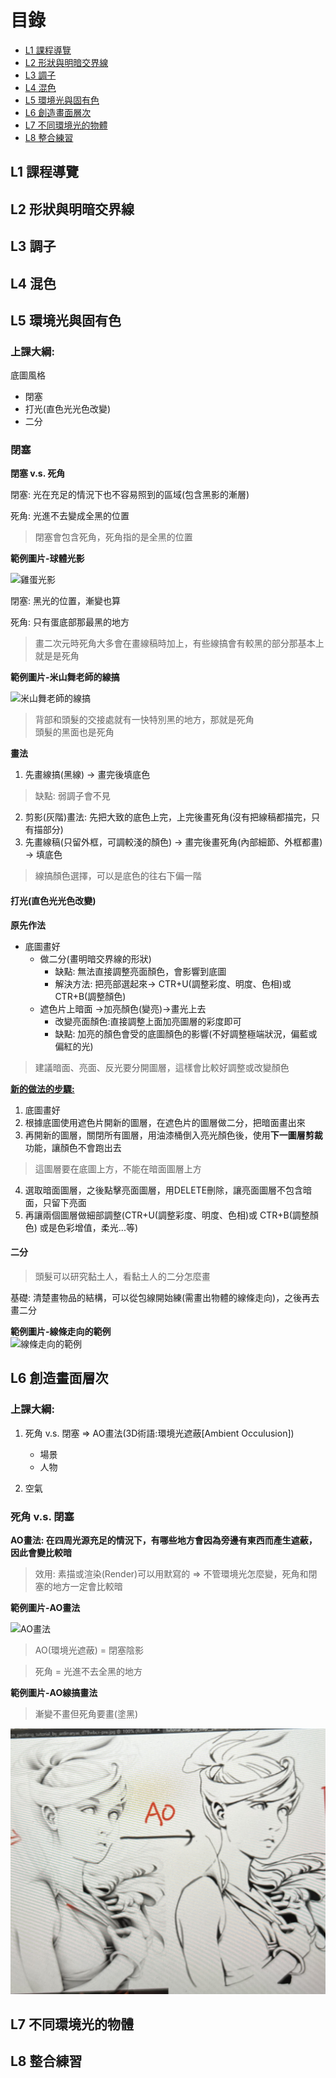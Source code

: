 # 目錄
- [L1 課程導覽](#L1-課程導覽)
- [L2 形狀與明暗交界線](#L2-形狀與明暗交界線)
- [L3 調子](#L3-調子)
- [L4 混色](#L4-混色)
- [L5 環境光與固有色](#L5-環境光與固有色)
- [L6 創造畫面層次](#L6-創造畫面層次)
- [L7 不同環境光的物體](#L7-不同環境光的物體)
- [L8 整合練習](#L8-整合練習)

## L1 課程導覽

## L2 形狀與明暗交界線

## L3 調子

## L4 混色

## L5 環境光與固有色

### 上課大綱:

底圖風格 
- 閉塞
- 打光(直色光光色改變)
- 二分

### 閉塞

**閉塞 v.s. 死角**

閉塞: 光在充足的情況下也不容易照到的區域(包含黑影的漸層)

死角: 光進不去變成全黑的位置

> 閉塞會包含死角，死角指的是全黑的位置

**範例圖片-球體光影**<br>

![雞蛋光影](https://i.pinimg.com/736x/33/cc/6e/33cc6e6137b77878d4e40623e0c8bfdb.jpg)

閉塞: 黑光的位置，漸變也算

死角: 只有蛋底部那最黑的地方

> 畫二次元時死角大多會在畫線稿時加上，有些線搞會有較黑的部分那基本上就是是死角

**範例圖片-米山舞老師的線搞**<br>

![米山舞老師的線搞](https://i.pinimg.com/736x/6c/ee/97/6cee973d07fea2460c5d9ee63c169615.jpg)

> 背部和頭髮的交接處就有一快特別黑的地方，那就是死角<br>
> 頭髮的黑面也是死角

**畫法**
1. 先畫線搞(黑線) -> 畫完後填底色
> 缺點: 弱調子會不見 
2. 剪影(灰階)畫法: 先把大致的底色上完，上完後畫死角(沒有把線稿都描完，只有描部分)
3. 先畫線稿(只留外框，可調較淺的顏色) -> 畫完後畫死角(內部細節、外框都畫) -> 填底色
> 線搞顏色選擇，可以是底色的往右下偏一階

#### 打光(直色光光色改變)

**原先作法**
- 底圖畫好
    - 做二分(畫明暗交界線的形狀)
      - 缺點: 無法直接調整亮面顏色，會影響到底圖
      - 解決方法: 把亮部選起來-> CTR+U(調整彩度、明度、色相)或 CTR+B(調整顏色)
    - 遮色片上暗面 ->加亮顏色(變亮)->畫光上去
      - 改變亮面顏色:直接調整上面加亮圖層的彩度即可
      - 缺點: 加亮的顏色會受的底圖顏色的影響(不好調整極端狀況，偏藍或偏紅的光)

> 建議暗面、亮面、反光要分開圖層，這樣會比較好調整或改變顏色

**[新的做法的步驟:](https://youtu.be/-Bw5fFR2RmQ)**

1. 底圖畫好
2. 根據底圖使用遮色片開新的圖層，在遮色片的圖層做二分，把暗面畫出來
3. 再開新的圖層，關閉所有圖層，用油漆桶倒入亮光顏色後，使用**下一圖層剪裁**功能，讓顏色不會跑出去
> 這圖層要在底圖上方，不能在暗面圖層上方
4. 選取暗面圖層，之後點擊亮面圖層，用DELETE刪除，讓亮面圖層不包含暗面，只留下亮面
5. 再讓兩個圖層做細部調整(CTR+U(調整彩度、明度、色相)或 CTR+B(調整顏色)
或是色彩增值，柔光...等)


#### 二分

> 頭髮可以研究黏土人，看黏土人的二分怎麼畫

基礎: 清楚畫物品的結構，可以從包線開始練(需畫出物體的線條走向)，之後再去畫二分

**範例圖片-線條走向的範例**<br>
![線條走向的範例](https://i.pinimg.com/736x/77/65/cc/7765ccc156f0aeeaba61cfc9d2cf9728.jpg)


## L6 創造畫面層次

### 上課大綱:

1. 死角 v.s. 閉塞 => AO畫法(3D術語:環境光遮蔽[Ambient Occulusion])
   - 場景
   - 人物

2. 空氣

### 死角 v.s. 閉塞

**AO畫法: 在四周光源充足的情況下，有哪些地方會因為旁邊有東西而產生遮蔽，因此會變比較暗**

> 效用: 素描或渲染(Render)可以用默寫的 => 不管環境光怎麼變，死角和閉塞的地方一定會比較暗

**範例圖片-AO畫法**<br>

![AO畫法](https://i.pinimg.com/736x/63/6b/c1/636bc1bb8b552eada0232c56749cae1a.jpg)

> AO(環境光遮蔽) = 閉塞陰影

> 死角 = 光進不去全黑的地方  

**範例圖片-AO線搞畫法**<br>

> 漸變不畫但死角要畫(塗黑)

![AO畫法](../img/02.jpg)

## L7 不同環境光的物體

## L8 整合練習